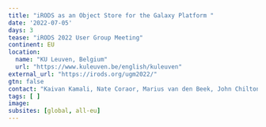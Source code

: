 ```yaml
---
title: "iRODS as an Object Store for the Galaxy Platform "
date: '2022-07-05'
days: 3
tease: "iRODS 2022 User Group Meeting"
continent: EU
location:
  name: "KU Leuven, Belgium"
  url: "https://www.kuleuven.be/english/kuleuven"
external_url: "https://irods.org/ugm2022/"
gtn: false
contact: "Kaivan Kamali, Nate Coraor, Marius van den Beek, John Chilton, Anton Nekrutenko"
tags: [ ]
image: 
subsites: [global, all-eu]
---
```

